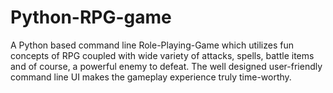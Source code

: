 # Python-RPG-game
A Python based command line Role-Playing-Game which utilizes fun concepts of RPG coupled with wide variety of attacks, spells, battle items and of course, a powerful enemy to defeat. The well designed user-friendly command line UI makes the gameplay experience truly time-worthy. 
